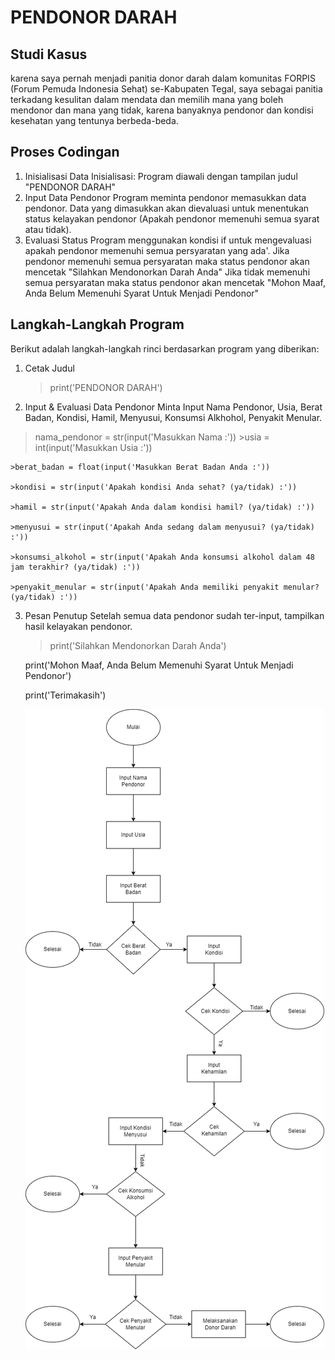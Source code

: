 # PENDONOR DARAH

## Studi Kasus
 karena saya pernah menjadi panitia donor darah dalam komunitas FORPIS (Forum Pemuda Indonesia Sehat) se-Kabupaten Tegal, saya sebagai panitia terkadang kesulitan dalam mendata dan memilih mana yang boleh mendonor dan mana yang tidak, karena banyaknya pendonor dan kondisi kesehatan yang tentunya berbeda-beda.

## Proses Codingan
1. Inisialisasi Data
Inisialisasi: Program diawali dengan tampilan judul "PENDONOR DARAH"
2. Input Data Pendonor
Program meminta pendonor memasukkan data pendonor.
Data yang dimasukkan akan dievaluasi untuk menentukan status kelayakan pendonor (Apakah pendonor memenuhi semua syarat atau tidak).
3. Evaluasi Status
Program menggunakan kondisi if untuk mengevaluasi apakah pendonor memenuhi semua persyaratan yang ada'.
Jika pendonor memenuhi semua persyaratan maka status pendonor akan mencetak "Silahkan Mendonorkan Darah Anda"
Jika tidak memenuhi semua persyaratan maka status pendonor akan mencetak "Mohon Maaf, Anda Belum Memenuhi Syarat Untuk Menjadi Pendonor"

## Langkah-Langkah Program
Berikut adalah langkah-langkah rinci berdasarkan program yang diberikan:
1. Cetak Judul
    >print('PENDONOR DARAH')
2. Input & Evaluasi Data Pendonor
Minta Input Nama Pendonor, Usia, Berat Badan, Kondisi, Hamil, Menyusui, Konsumsi Alkhohol, Penyakit Menular.
 >nama_pendonor = str(input('Masukkan Nama :'))
    >usia = int(input('Masukkan Usia :'))
    
    >berat_badan = float(input('Masukkan Berat Badan Anda :'))

    >kondisi = str(input('Apakah kondisi Anda sehat? (ya/tidak) :'))

    >hamil = str(input('Apakah Anda dalam kondisi hamil? (ya/tidak) :'))

    >menyusui = str(input('Apakah Anda sedang dalam menyusui? (ya/tidak) :'))

    >konsumsi_alkohol = str(input('Apakah Anda konsumsi alkohol dalam 48 jam terakhir? (ya/tidak) :'))

    >penyakit_menular = str(input('Apakah Anda memiliki penyakit menular? (ya/tidak) :'))
3. Pesan Penutup
Setelah semua data pendonor sudah ter-input, tampilkan hasil kelayakan pendonor.
    >print('Silahkan Mendonorkan Darah Anda')

    print('Mohon Maaf, Anda Belum Memenuhi Syarat Untuk Menjadi Pendonor')
    
    print('Terimakasih')

    ![flowchart](flowchart.png)


